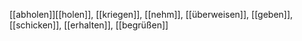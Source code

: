 [[abholen]][[holen]], [[kriegen]], [[nehm]], [[überweisen]], [[geben]], [[schicken]], [[erhalten]], [[begrüßen]]